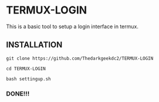 # TERMUX-LOGIN
This is a basic tool to setup a login interface in termux.

## INSTALLATION

`git clone https://github.com/Thedarkgeekdc2/TERMUX-LOGIN`

`cd TERMUX-LOGIN`

`bash settingup.sh`

### DONE!!!

